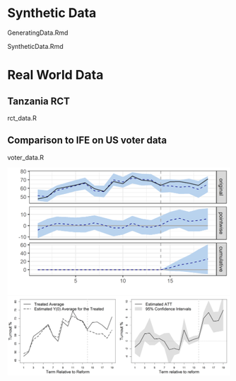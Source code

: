 # Synthetic Data

GeneratingData.Rmd

SyntheticData.Rmd

# Real World Data

## Tanzania RCT
rct_data.R

## Comparison to IFE on US voter data
voter_data.R

![Synthetic control BSTS](/figures/CI_voter_data.png)
![Synthetic control IFE](/figures/fg_edr_main_syn.png)